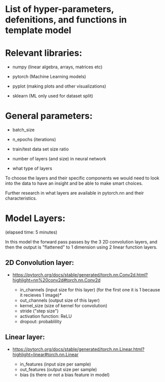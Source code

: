 # List of hyper-parameters, defenitions, and functions in template model

# Relevant libraries: 

- numpy (linear algebra, arrays, matrices etc)

- pytorch (Machine Learning models)

- pyplot (making plots and other visualizations)

- sklearn (ML only used for dataset split)

# General parameters:

- batch_size

- n_epochs    (iterations)

- train/test data set size ratio

- number of layers (and size) in neural network

- what type of layers

To choose the layers and their specific components we would need to
look into the data to have an insight and be able to make smart choices.

Further research in what layers are available in pytorch.nn and their characteristics.




# Model Layers: 

(elapsed time: 5 minutes)

In this model the forward pass passes by the 3 2D convolution layers, 
and then the output is "flattened" to 1 dimension
using 2 linear function layers.



## 2D Convolution layer:	
- https://pytorch.org/docs/stable/generated/torch.nn.Conv2d.html?highlight=nn%20conv2d#torch.nn.Conv2d

	- in_channels  (input size for this layer) (for the first one it is 1 because it recieves 1 image)*
	- out_channels (output size of this layer)
	- kernel_size  (size of kernel for convolution)
	- stride       ("step size")
	- activation function: ReLU
	- dropout: probablility

## Linear layer:
- https://pytorch.org/docs/stable/generated/torch.nn.Linear.html?highlight=linear#torch.nn.Linear

	- in_features (input size per sample)
	- out_features (output size per sample)
	- bias (is there or not a bias feature in model)


	
